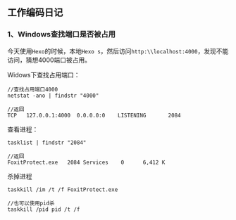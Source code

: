 ## 工作编码日记

### 1、Windows查找端口是否被占用

今天使用`Hexo`的时候，本地`Hexo s`，然后访问`http:\\localhost:4000`，发现不能访问，猜想4000端口被占用。

Widows下查找占用端口：
```
//查找占用端口4000
netstat -ano | findstr "4000"  

//返回
TCP   127.0.0.1:4000  0.0.0.0:0    LISTENING       2084
```

查看进程：
```
tasklist | findstr "2084" 

//返回
FoxitProtect.exe   2084 Services    0      6,412 K
```

杀掉进程
```
taskkill /im /t /f FoxitProtect.exe 

//也可以使用pid杀
taskkill /pid pid /t /f
```



